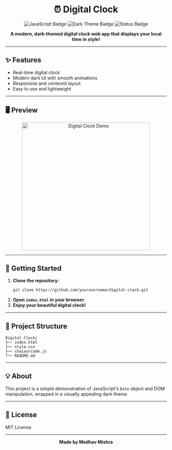 <h1 align="center">⏰ Digital Clock</h1>

<p align="center">
  <img src="https://img.shields.io/badge/JavaScript-ES6+-yellow?style=flat-square" alt="JavaScript Badge"/>
  <img src="https://img.shields.io/badge/Theme-Dark-blueviolet?style=flat-square" alt="Dark Theme Badge"/>
  <img src="https://img.shields.io/badge/Status-Active-brightgreen?style=flat-square" alt="Status Badge"/>
</p>

<p align="center">
  <b>A modern, dark-themed digital clock web app that displays your local time in style!</b>
</p>

---

## ✨ Features

- Real-time digital clock
- Modern dark UI with smooth animations
- Responsive and centered layout
- Easy to use and lightweight

---

## 🖥️ Preview

<p align="center">
  <img src="https://user-images.githubusercontent.com/placeholder/digital-clock-demo.gif" alt="Digital Clock Demo" width="400"/>
</p>

---

## 🚀 Getting Started

1. **Clone the repository:**
   ```bash
   git clone https://github.com/yourusername/digital-clock.git
   ```
2. **Open `index.html` in your browser.**
3. **Enjoy your beautiful digital clock!**

---

## 📁 Project Structure

```
Digital Clock/
├── index.html
├── style.css
├── chaiaurcode.js
└── README.md
```

---

## 💡 About

This project is a simple demonstration of JavaScript's `Date` object and DOM manipulation, wrapped in a visually appealing dark theme.

---

## 📜 License

MIT License

---

<p align="center">
  <b>Made by Madhav Mishra</b>
</p>
